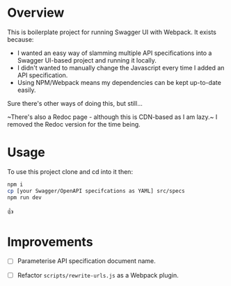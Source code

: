 Overview
===

This is boilerplate project for running Swagger UI with Webpack. It exists because:

* I wanted an easy way of slamming multiple API specifications into a Swagger UI-based project and running it locally.
* I didn't wanted to manually change the Javascript every time I added an API specification.
* Using NPM/Webpack means my dependencies can be kept up-to-date easily.

Sure there's other ways of doing this, but still...

~There's also a Redoc page - although this is CDN-based as I am lazy.~ I removed the Redoc version for the time being.

Usage
===

To use this project clone and cd into it then:

```bash
npm i
cp [your Swagger/OpenAPI specifcations as YAML] src/specs
npm run dev
```

:thumbsup:

Improvements
===

* [ ] Parameterise API specification document name.
* [ ] Refactor `scripts/rewrite-urls.js` as a Webpack plugin.

